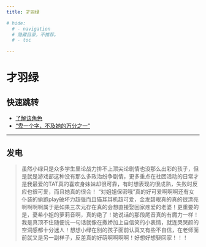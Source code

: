 ```yaml
---
title: 才羽绿

# hide:
  # - navigation
  # 隐藏目录，不推荐。
  # - toc 

---
```


# 才羽绿

## 快速跳转

* [了解该角色](https://kivo.wiki/data/character/27)
* [“卑一个字，不及她的万分之一”](./Article/2025-05-17_22-33_Midori.md)

---

## 发电

> 虽然小绿只是众多学生里论战力排不上顶尖论剧情也没那么出彩的孩子，但是就是游戏部这种没有那么多政治纷争剧情，更多重点在社团活动的日常才是我最爱的TAT真的喜欢身妹妹却很可靠，有时想表现的很成熟，失败时反应也很可爱，而且她真的很会！ “对姐姐保密哦”真的好可爱啊啊啊还有女仆装的偷跑play破坏力超强而且猫耳耳机超可爱，金发碧眼真的真的很漂亮啊啊啊啊属于是如果三次元存在真的会想直接娶回家疼爱的老婆！更重要的是，憂希小姐的萝莉音啊，真的绝了！她说话的那段尾音真的有魔力一样！我是真顶不住随便说一句话就像在撒娇加上自信笑的小表情，就连哭哭颜的空洞感都十分迷人！想想小绿在别的孩子面前认真又有些不自信，在老师面前就又是另一副样子，反差真的好萌啊啊啊啊！好想好想娶回家！！！
